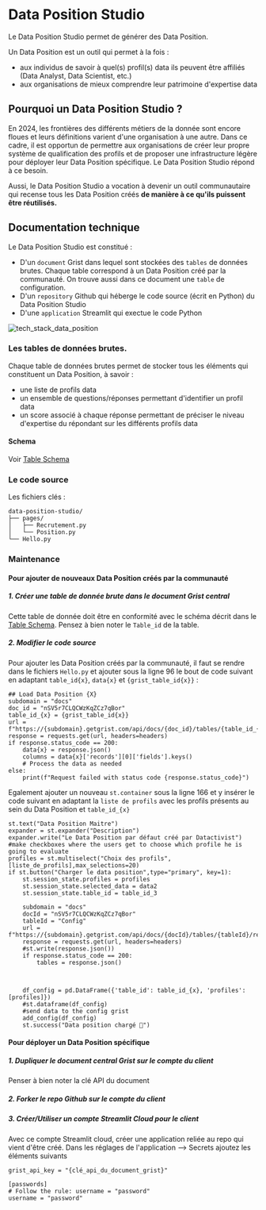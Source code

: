# Data Position Studio

Le Data Position Studio permet de générer des Data Position. 

Un Data Position est un outil qui permet à la fois : 
* aux individus de savoir à quel(s) profil(s) data ils peuvent être affiliés (Data Analyst, Data Scientist, etc.)
* aux organisations de mieux comprendre leur patrimoine d'expertise data

## Pourquoi un Data Position Studio ? 

En 2024, les frontières des différents métiers de la donnée sont encore floues et leurs définitions varient d'une organisation à une autre. Dans ce cadre, il est opportun de permettre aux organisations de créer leur propre système de qualification des profils et de proposer une infrastructure légère pour déployer leur Data Position spécifique. Le Data Position Studio répond à ce besoin. 

Aussi, le Data Position Studio a vocation à devenir un outil communautaire qui recense tous les Data Position créés **de manière à ce qu'ils puissent être réutilisés.** 

## Documentation technique 

Le Data Position Studio est constitué : 
* D'un `document` Grist dans lequel sont stockées des `tables` de données brutes. Chaque table correspond à un Data Position créé par la communauté. On trouve aussi dans ce document une `table` de configuration.
* D'un `repository` Github qui héberge le code source (écrit en Python) du Data Position Studio
* D'une `application` Streamlit qui exectue le code Python

![tech_stack_data_position](https://github.com/ArthurSrz/data-position-studio/assets/55806298/4d7585ba-961c-46c7-8b1b-5480eea330d8)


### Les tables de données brutes. 

Chaque table de données brutes permet de stocker tous les éléments qui constituent un Data Position, à savoir : 
* une liste de profils data 
* un ensemble de questions/réponses permettant d'identifier un profil data
* un score associé à chaque réponse permettant de préciser le niveau d'expertise du répondant sur les différents profils data 

#### Schema

Voir [Table Schema](Schema_table.json)

### Le code source

Les fichiers clés :

```
data-position-studio/
├── pages/
│   ├── Recrutement.py
│   └── Position.py
└── Hello.py
```
### Maintenance 

#### Pour ajouter de nouveaux Data Position créés par la communauté 

##### 1. Créer une table de donnée brute dans le document Grist central 
Cette table de donnée doit être en conformité avec le schéma décrit dans le [Table Schema](Schema_table.json). Pensez à bien noter le `Table_id` de la table. 

##### 2. Modifier le code source
Pour ajouter les Data Position créés par la communauté, il faut se rendre dans le fichiers `Hello.py` et ajouter sous la ligne 96 le bout de code suivant en adaptant `table_id{x}`, `data{x}` et `{grist_table_id{x}}` : 

```
## Load Data Position {X}
subdomain = "docs"
doc_id = "nSV5r7CLQCWzKqZCz7qBor"
table_id_{x} = {grist_table_id{x}}
url = f"https://{subdomain}.getgrist.com/api/docs/{doc_id}/tables/{table_id_{x}}/records"
response = requests.get(url, headers=headers)
if response.status_code == 200:
    data{x} = response.json()
    columns = data{x}['records'][0]['fields'].keys()
    # Process the data as needed
else:
    print(f"Request failed with status code {response.status_code}")
```

Egalement ajouter un nouveau `st.container` sous la ligne 166 et y insérer le code suivant en adaptant la `liste de profils` avec les profils présents au sein du Data Position et `table_id_{x}`

```
st.text("Data Position Maitre")
expander = st.expander("Description")
expander.write("Le Data Position par défaut créé par Datactivist")
#make checkboxes where the users get to choose which profile he is going to evaluate
profiles = st.multiselect("Choix des profils",[liste_de_profils],max_selections=20)      
if st.button("Charger le data position",type="primary", key=1):
    st.session_state.profiles = profiles
    st.session_state.selected_data = data2
    st.session_state.table_id = table_id_3
                
    subdomain = "docs"
    docId = "nSV5r7CLQCWzKqZCz7qBor"
    tableId = "Config"
    url = f"https://{subdomain}.getgrist.com/api/docs/{docId}/tables/{tableId}/records"
    response = requests.get(url, headers=headers)
    #st.write(response.json())
    if response.status_code == 200:
        tables = response.json()
                
                
                
    df_config = pd.DataFrame({'table_id': table_id_{x}, 'profiles': [profiles]})
    #st.dataframe(df_config)
    #send data to the config grist
    add_config(df_config)
    st.success("Data position chargé 🚚")
```

#### Pour déployer un Data Position spécifique

##### 1. Dupliquer le document central Grist sur le compte du client
Penser à bien noter la clé API du document
##### 2. Forker le repo Github sur le compte du client
##### 3. Créer/Utiliser un compte Streamlit Cloud pour le client
Avec ce compte Streamlit cloud, créer une application reliée au repo qui vient d'être créé. 
Dans les réglages de l'application --> Secrets ajoutez les éléments suivants

```
grist_api_key = "{clé_api_du_document_grist}"

[passwords]
# Follow the rule: username = "password"
username = "password"
```
